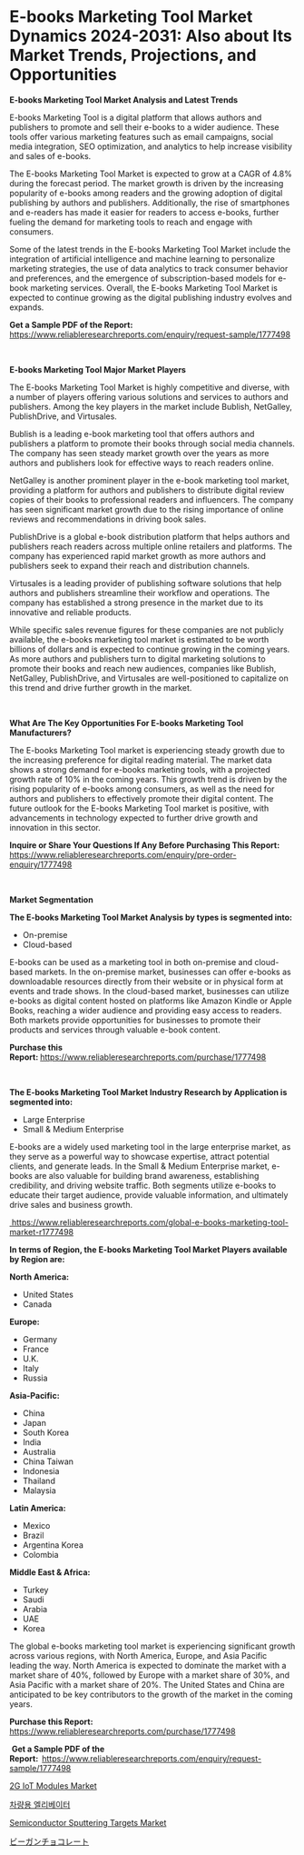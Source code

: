 <p><h1>E-books Marketing Tool Market Dynamics 2024-2031: Also about Its Market Trends, Projections, and Opportunities</h1></p><p><strong>E-books Marketing Tool Market Analysis and Latest Trends</strong></p>
<p><p>E-books Marketing Tool is a digital platform that allows authors and publishers to promote and sell their e-books to a wider audience. These tools offer various marketing features such as email campaigns, social media integration, SEO optimization, and analytics to help increase visibility and sales of e-books.</p><p>The E-books Marketing Tool Market is expected to grow at a CAGR of 4.8% during the forecast period. The market growth is driven by the increasing popularity of e-books among readers and the growing adoption of digital publishing by authors and publishers. Additionally, the rise of smartphones and e-readers has made it easier for readers to access e-books, further fueling the demand for marketing tools to reach and engage with consumers.</p><p>Some of the latest trends in the E-books Marketing Tool Market include the integration of artificial intelligence and machine learning to personalize marketing strategies, the use of data analytics to track consumer behavior and preferences, and the emergence of subscription-based models for e-book marketing services. Overall, the E-books Marketing Tool Market is expected to continue growing as the digital publishing industry evolves and expands.</p></p>
<p><strong>Get a Sample PDF of the Report:&nbsp;</strong> <a href="https://www.reliableresearchreports.com/enquiry/request-sample/1777498">https://www.reliableresearchreports.com/enquiry/request-sample/1777498</a></p>
<p>&nbsp;</p>
<p><strong>E-books Marketing Tool Major Market Players</strong></p>
<p><p>The E-books Marketing Tool Market is highly competitive and diverse, with a number of players offering various solutions and services to authors and publishers. Among the key players in the market include Bublish, NetGalley, PublishDrive, and Virtusales.</p><p>Bublish is a leading e-book marketing tool that offers authors and publishers a platform to promote their books through social media channels. The company has seen steady market growth over the years as more authors and publishers look for effective ways to reach readers online.</p><p>NetGalley is another prominent player in the e-book marketing tool market, providing a platform for authors and publishers to distribute digital review copies of their books to professional readers and influencers. The company has seen significant market growth due to the rising importance of online reviews and recommendations in driving book sales.</p><p>PublishDrive is a global e-book distribution platform that helps authors and publishers reach readers across multiple online retailers and platforms. The company has experienced rapid market growth as more authors and publishers seek to expand their reach and distribution channels.</p><p>Virtusales is a leading provider of publishing software solutions that help authors and publishers streamline their workflow and operations. The company has established a strong presence in the market due to its innovative and reliable products. </p><p>While specific sales revenue figures for these companies are not publicly available, the e-books marketing tool market is estimated to be worth billions of dollars and is expected to continue growing in the coming years. As more authors and publishers turn to digital marketing solutions to promote their books and reach new audiences, companies like Bublish, NetGalley, PublishDrive, and Virtusales are well-positioned to capitalize on this trend and drive further growth in the market.</p></p>
<p>&nbsp;</p>
<p><strong>What Are The Key Opportunities For E-books Marketing Tool Manufacturers?</strong></p>
<p><p>The E-books Marketing Tool market is experiencing steady growth due to the increasing preference for digital reading material. The market data shows a strong demand for e-books marketing tools, with a projected growth rate of 10% in the coming years. This growth trend is driven by the rising popularity of e-books among consumers, as well as the need for authors and publishers to effectively promote their digital content. The future outlook for the E-books Marketing Tool market is positive, with advancements in technology expected to further drive growth and innovation in this sector.</p></p>
<p><strong>Inquire or Share Your Questions If Any Before Purchasing This Report:</strong> <a href="https://www.reliableresearchreports.com/enquiry/pre-order-enquiry/1777498">https://www.reliableresearchreports.com/enquiry/pre-order-enquiry/1777498</a></p>
<p>&nbsp;</p>
<p><strong>Market Segmentation</strong></p>
<p><strong>The E-books Marketing Tool Market Analysis by types is segmented into:</strong></p>
<p><ul><li>On-premise</li><li>Cloud-based</li></ul></p>
<p><p>E-books can be used as a marketing tool in both on-premise and cloud-based markets. In the on-premise market, businesses can offer e-books as downloadable resources directly from their website or in physical form at events and trade shows. In the cloud-based market, businesses can utilize e-books as digital content hosted on platforms like Amazon Kindle or Apple Books, reaching a wider audience and providing easy access to readers. Both markets provide opportunities for businesses to promote their products and services through valuable e-book content.</p></p>
<p><strong>Purchase this Report:&nbsp;</strong><a href="https://www.reliableresearchreports.com/purchase/1777498">https://www.reliableresearchreports.com/purchase/1777498</a></p>
<p>&nbsp;</p>
<p><strong>The E-books Marketing Tool Market Industry Research by Application is segmented into:</strong></p>
<p><ul><li>Large Enterprise</li><li>Small & Medium Enterprise</li></ul></p>
<p><p>E-books are a widely used marketing tool in the large enterprise market, as they serve as a powerful way to showcase expertise, attract potential clients, and generate leads. In the Small & Medium Enterprise market, e-books are also valuable for building brand awareness, establishing credibility, and driving website traffic. Both segments utilize e-books to educate their target audience, provide valuable information, and ultimately drive sales and business growth.</p></p>
<p><a href="https://www.reliableresearchreports.com/global-e-books-marketing-tool-market-r1777498">&nbsp;https://www.reliableresearchreports.com/global-e-books-marketing-tool-market-r1777498</a></p>
<p><strong>In terms of Region, the E-books Marketing Tool Market Players available by Region are:</strong></p>
<p>
    <p> <strong> North America: </strong>
        <ul>
            <li>United States</li>
            <li>Canada</li>
        </ul>
        </p> 
    <p> <strong> Europe: </strong>
        <ul>
            <li>Germany</li>
            <li>France</li>
            <li>U.K.</li>
            <li>Italy</li>
            <li>Russia</li>
        </ul>
        </p> 
    <p> <strong> Asia-Pacific: </strong>
        <ul>
            <li>China</li>
            <li>Japan</li>
            <li>South Korea</li>
            <li>India</li>
            <li>Australia</li>
            <li>China Taiwan</li>
            <li>Indonesia</li>
            <li>Thailand</li>
            <li>Malaysia</li>
        </ul>
        </p> 
    <p> <strong> Latin America: </strong>
        <ul>
            <li>Mexico</li>
            <li>Brazil</li>
            <li>Argentina Korea</li>
            <li>Colombia</li>
        </ul>
        </p> 
    <p> <strong> Middle East & Africa: </strong>
        <ul>
            <li>Turkey</li>
            <li>Saudi</li>
            <li>Arabia</li>
            <li>UAE</li>
            <li>Korea</li>
        </ul>
    </p>
    </p>
<p><p>The global e-books marketing tool market is experiencing significant growth across various regions, with North America, Europe, and Asia Pacific leading the way. North America is expected to dominate the market with a market share of 40%, followed by Europe with a market share of 30%, and Asia Pacific with a market share of 20%. The United States and China are anticipated to be key contributors to the growth of the market in the coming years.</p></p>
<p><strong>Purchase this Report: </strong><a href="https://www.reliableresearchreports.com/purchase/1777498">https://www.reliableresearchreports.com/purchase/1777498</a></p>
<p>&nbsp;<strong>Get a Sample PDF of the Report:&nbsp;&nbsp;</strong><a href="https://www.reliableresearchreports.com/enquiry/request-sample/1777498">https://www.reliableresearchreports.com/enquiry/request-sample/1777498</a></p>
<p><strong></strong></p>
<p><p><a href="https://www.linkedin.com/pulse/2g-iot-modules-market-size-reveals-best-marketing-channels-global-xcebc?trackingId=Fzq387WLwRo3pTYMKC8WQQ%3D%3D">2G IoT Modules Market</a></p><p><a href="https://medium.com/@kasandrarempel/%EC%B0%A8%EB%9F%89-%EC%97%98%EB%A6%AC%EB%B2%A0%EC%9D%B4%ED%84%B0-%EC%8B%9C%EC%9E%A5-%EC%A1%B0%EC%82%AC-%EB%B3%B4%EA%B3%A0%EC%84%9C-%EA%B7%B8-%EC%97%AD%EC%82%AC-%EB%B0%8F-2024%EB%85%84%EB%B6%80%ED%84%B0-2031%EB%85%84%EA%B9%8C%EC%A7%80%EC%9D%98-%EC%98%88%EC%B8%A1-e7b5fc60c068">차량용 엘리베이터</a></p><p><a href="https://www.linkedin.com/pulse/semiconductor-sputtering-targets-market-insight-trends-growth-xeaec?trackingId=i8%2FfOL3hAPqjXUzkvZ5NYQ%3D%3D">Semiconductor Sputtering Targets Market</a></p><p><a href="https://medium.com/@alfredodance/%E3%83%93%E3%83%BC%E3%82%AC%E3%83%B3%E3%83%81%E3%83%A7%E3%82%B3%E3%83%AC%E3%83%BC%E3%83%88%E5%B8%82%E5%A0%B4-%E5%B8%82%E5%A0%B4%E3%82%B7%E3%82%A7%E3%82%A2-%E5%B8%82%E5%A0%B4%E5%8B%95%E5%90%91-%E5%B0%86%E6%9D%A5%E3%81%AE%E6%88%90%E9%95%B7%E3%81%AE%E6%8E%A2%E7%B4%A2-67750eea4af4">ビーガンチョコレート</a></p></p>